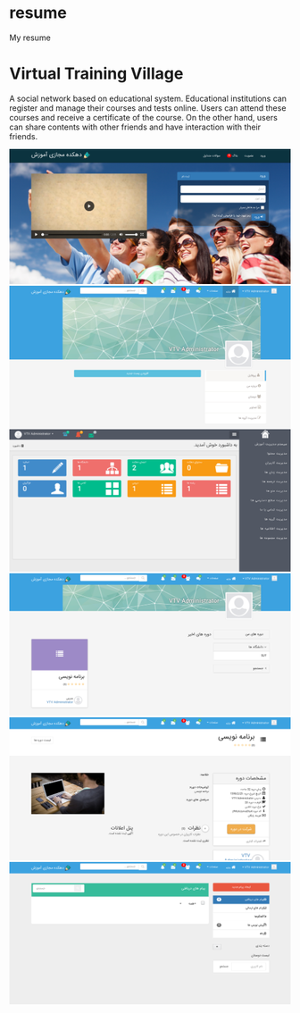 # resume
My resume

# Virtual Training Village
A social network based on educational system.
Educational institutions can register and manage their courses and tests online.
Users can attend these courses and receive a certificate of the course.
On the other hand, users can share contents with other friends and have interaction with their friends.

![pic1](vtv_1.png)
![pic2](vtv_2.png)
![pic3](vtv_3.png)
![pic4](vtv_4.png)
![pic5](vtv_5.png)
![pic6](vtv_6.png)
